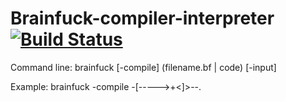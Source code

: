 # Brainfuck-compiler-interpreter [![Build Status](https://travis-ci.org/ZorbaGyrka/Brainfuck-compiler-interpreter.svg?branch=master)](https://travis-ci.org/ZorbaGyrka/Brainfuck-compiler-interpreter)

Command line:
	brainfuck [-compile] (filename.bf | code) [-input]

Example:
	brainfuck -compile -[----->+<]>--.




